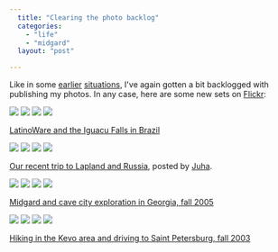 ```yaml
---
  title: "Clearing the photo backlog"
  categories: 
    - "life"
    - "midgard"
  layout: "post"

---
```

Like in some [earlier][1] [situations][2], I've again gotten a bit backlogged with publishing my photos. In any case, here are some new sets on [Flickr][3]:

<a href="http://flickr.com/photos/bergie/309641585/in/set-72157594397821870/"><img src="http://static.flickr.com/111/309641585_43c6f5f345_s.jpg" /></a>
<a href="http://flickr.com/photos/bergie/309651213/in/set-72157594397821870/"><img src="http://static.flickr.com/102/309651213_88fd0c70cb_s.jpg" /></a>
<a href="http://flickr.com/photos/bergie/309644872/in/set-72157594397821870/"><img src="http://static.flickr.com/116/309644872_b6162f2fff_s.jpg" /></a>
<a href="http://flickr.com/photos/bergie/309661678/in/set-72157594397821870/"><img src="http://static.flickr.com/102/309661678_0ecb2b2097_s.jpg" /></a>

[LatinoWare and the Iguacu Falls in Brazil][6]

<a href="http://flickr.com/photos/68308325@N00/308661214/in/set-72157594396015034/"><img src="http://static.flickr.com/121/308661214_677cc53585_s.jpg" /></a>
<a href="http://flickr.com/photos/68308325@N00/308659844/in/set-72157594396015034/"><img src="http://static.flickr.com/104/308659844_a99c53675a_s.jpg" /></a>
<a href="http://flickr.com/photos/68308325@N00/308657509/in/set-72157594396015034/"><img src="http://static.flickr.com/103/308657509_4e2e62c321_s.jpg" /></a>
<a href="http://flickr.com/photos/68308325@N00/308652451/in/set-72157594396015034/"><img src="http://static.flickr.com/102/308652451_6e3aad2c54_s.jpg" /></a>

[Our recent trip to Lapland and Russia][5], posted by [Juha][4].

<a href="http://flickr.com/photos/bergie/309774942/in/set-72157594398130502/"><img src="http://static.flickr.com/120/309774942_3d20bd3e9e_s.jpg" /></a>
<a href="http://flickr.com/photos/bergie/309777096/in/set-72157594398130502/"><img src="http://static.flickr.com/112/309777096_c509bd4397_s.jpg" /></a>
<a href="http://flickr.com/photos/bergie/309790706/in/set-72157594398130502/"><img src="http://static.flickr.com/102/309790706_a645d2aa2f_s.jpg" /></a>
<a href="http://flickr.com/photos/bergie/309798360/in/set-72157594398130502/"><img src="http://static.flickr.com/103/309798360_9576488484_s.jpg" /></a>

[Midgard and cave city exploration in Georgia, fall 2005][7]

<a href="http://www.flickr.com/photos/bergie/314302000/in/set-72157594405734537/"><img src="http://static.flickr.com/100/314302000_f68a67fadf_s.jpg" /></a>
<a href="http://www.flickr.com/photos/bergie/314305777/in/set-72157594405734537/"><img src="http://static.flickr.com/117/314305777_8c61de0321_s.jpg" /></a>
<a href="http://www.flickr.com/photos/bergie/314306163/in/set-72157594405734537/"><img src="http://static.flickr.com/120/314306163_f5afbcaa4d_s.jpg" /></a>
<a href="http://www.flickr.com/photos/bergie/314310974/in/set-72157594405734537/"><img src="http://static.flickr.com/114/314310974_2e61ac83b6_s.jpg" /></a>

[Hiking in the Kevo area and driving to Saint Petersburg, fall 2003][8]

[1]: http://bergie.iki.fi/blog/clearing-the-photo-backlog-001/
[2]: http://bergie.iki.fi/blog/clearing-the-photo-backlog/
[3]: http://flickr.com/photos/bergie/
[4]: http://flickr.com/photos/68308325@N00/
[5]: http://flickr.com/photos/68308325@N00/sets/72157594396015034/
[6]: http://flickr.com/photos/bergie/sets/72157594397821870/
[7]: http://flickr.com/photos/bergie/sets/72157594398130502/
[8]: http://flickr.com/photos/bergie/sets/72157594405734537/
